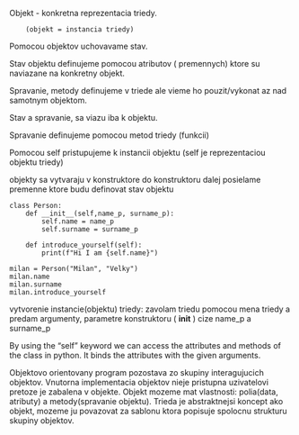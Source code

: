 Objekt - konkretna reprezentacia triedy.

        (objekt = instancia triedy)
    
Pomocou objektov uchovavame stav.

Stav objektu definujeme pomocou atributov ( premennych) ktore su naviazane na konkretny objekt.

Spravanie, metody definujeme v triede ale vieme ho pouzit/vykonat az nad samotnym objektom.

Stav a spravanie, sa viazu iba k objektu.

Spravanie definujeme pomocou metod triedy (funkcii)

Pomocou self pristupujeme k instancii objektu 
(self je reprezentaciou objektu triedy)

objekty sa vytvaraju v konstruktore
do konstruktoru dalej posielame premenne ktore budu definovat stav objektu


    class Person: 
        def __init__(self,name_p, surname_p):
            self.name = name_p
            self.surname = surname_p
        
        def introduce_yourself(self):
            print(f"Hi I am {self.name}")
        
    milan = Person("Milan", "Velky")        
    milan.name
    milan.surname
    milan.introduce_yourself


vytvorenie instancie(objektu) triedy:
zavolam triedu pomocou mena triedy 
a predam argumenty, parametre 
konstruktoru ( __init__ ) 
cize name_p a surname_p

By using the “self” keyword we can access the attributes and methods of the class in python. It binds the attributes with the given arguments.

Objektovo orientovany program pozostava zo skupiny interagujucich objektov.
Vnutorna implementacia objektov nieje pristupna uzivatelovi pretoze je zabalena v objekte.
Objekt mozeme mat vlastnosti: polia(data, atributy) a metody(spravanie objektu).
Trieda je abstraktnejsi koncept ako objekt, 
mozeme ju povazovat za sablonu ktora popisuje spolocnu strukturu skupiny objektov.
